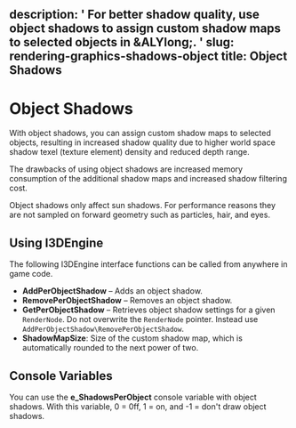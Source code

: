 description: ' For better shadow quality, use object shadows to assign custom shadow
  maps to selected objects in &ALYlong;. '
slug: rendering-graphics-shadows-object
title: Object Shadows
---
# Object Shadows<a name="rendering-graphics-shadows-object"></a>

With object shadows, you can assign custom shadow maps to selected objects, resulting in increased shadow quality due to higher world space shadow texel \(texture element\) density and reduced depth range\.

The drawbacks of using object shadows are increased memory consumption of the additional shadow maps and increased shadow filtering cost\.

Object shadows only affect sun shadows\. For performance reasons they are not sampled on forward geometry such as particles, hair, and eyes\.

## Using I3DEngine<a name="rendering-graphics-shadows-object-i3dengine"></a>

The following I3DEngine interface functions can be called from anywhere in game code\.
+ **AddPerObjectShadow** – Adds an object shadow\.
+ **RemovePerObjectShadow** – Removes an object shadow\.
+ **GetPerObjectShadow** – Retrieves object shadow settings for a given `RenderNode`\. Do not overwrite the `RenderNode` pointer\. Instead use `AddPerObjectShadow\RemovePerObjectShadow`\.
+ **ShadowMapSize**: Size of the custom shadow map, which is automatically rounded to the next power of two\.

## Console Variables<a name="rendering-graphics-shadows-object-cvars"></a>

You can use the **e\_ShadowsPerObject** console variable with object shadows\. With this variable, 0 = 0ff, 1 = on, and \-1 = don't draw object shadows\.